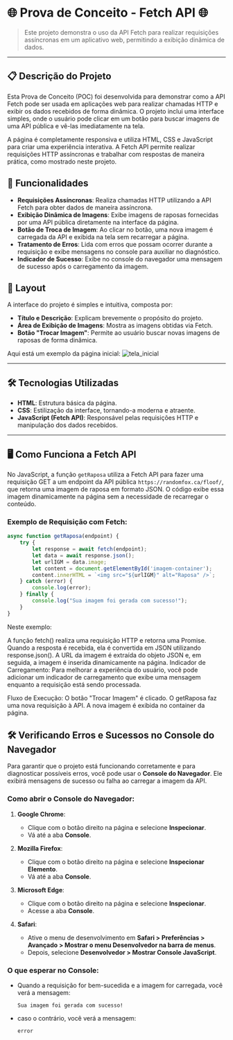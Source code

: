 # 🌐 Prova de Conceito - Fetch API 🌐

> Este projeto demonstra o uso da API Fetch para realizar requisições assíncronas em um aplicativo web, permitindo a exibição dinâmica de dados.

---

## 📋 Descrição do Projeto

Esta Prova de Conceito (POC) foi desenvolvida para demonstrar como a API Fetch pode ser usada em aplicações web para realizar chamadas HTTP e exibir os dados recebidos de forma dinâmica. O projeto inclui uma interface simples, onde o usuário pode clicar em um botão para buscar imagens de uma API pública e vê-las imediatamente na tela.

A página é completamente responsiva e utiliza HTML, CSS e JavaScript para criar uma experiência interativa. A Fetch API permite realizar requisições HTTP assíncronas e trabalhar com respostas de maneira prática, como mostrado neste projeto.

## 🚀 Funcionalidades

- **Requisições Assíncronas**: Realiza chamadas HTTP utilizando a API Fetch para obter dados de maneira assíncrona.
- **Exibição Dinâmica de Imagens**: Exibe imagens de raposas fornecidas por uma API pública diretamente na interface da página.
- **Botão de Troca de Imagem**: Ao clicar no botão, uma nova imagem é carregada da API e exibida na tela sem recarregar a página.
- **Tratamento de Erros**: Lida com erros que possam ocorrer durante a requisição e exibe mensagens no console para auxiliar no diagnóstico.
- **Indicador de Sucesso**: Exibe no console do navegador uma mensagem de sucesso após o carregamento da imagem.

## 🎨 Layout

A interface do projeto é simples e intuitiva, composta por:

- **Título e Descrição**: Explicam brevemente o propósito do projeto.
- **Área de Exibição de Imagens**: Mostra as imagens obtidas via Fetch.
- **Botão "Trocar Imagem"**: Permite ao usuário buscar novas imagens de raposas de forma dinâmica.
  
Aqui está um exemplo da página inicial:
![tela_inicial](https://github.com/user-attachments/assets/71caa5aa-0ca3-4cb1-83c7-fd52691e2176)


---

## 🛠️ Tecnologias Utilizadas

- **HTML**: Estrutura básica da página.
- **CSS**: Estilização da interface, tornando-a moderna e atraente.
- **JavaScript (Fetch API)**: Responsável pelas requisições HTTP e manipulação dos dados recebidos.

---

## 🖥️ Como Funciona a Fetch API

No JavaScript, a função `getRaposa` utiliza a Fetch API para fazer uma requisição GET a um endpoint da API pública `https://randomfox.ca/floof/`, que retorna uma imagem de raposa em formato JSON. O código exibe essa imagem dinamicamente na página sem a necessidade de recarregar o conteúdo.

### Exemplo de Requisição com Fetch:

```javascript
async function getRaposa(endpoint) {
    try {
        let response = await fetch(endpoint);
        let data = await response.json();
        let urlIGM = data.image;  
        let content = document.getElementById('imagem-container');
        content.innerHTML = `<img src="${urlIGM}" alt="Raposa" />`;
    } catch (error) {
        console.log(error);
    } finally {
        console.log("Sua imagem foi gerada com sucesso!");
    }
}
```
Neste exemplo:

A função fetch() realiza uma requisição HTTP e retorna uma Promise.
Quando a resposta é recebida, ela é convertida em JSON utilizando response.json().
A URL da imagem é extraída do objeto JSON e, em seguida, a imagem é inserida dinamicamente na página.
Indicador de Carregamento:
Para melhorar a experiência do usuário, você pode adicionar um indicador de carregamento que exibe uma mensagem enquanto a requisição está sendo processada.

Fluxo de Execução:
O botão "Trocar Imagem" é clicado.
O getRaposa faz uma nova requisição à API.
A nova imagem é exibida no container da página.

## 🛠️ Verificando Erros e Sucessos no Console do Navegador

Para garantir que o projeto está funcionando corretamente e para diagnosticar possíveis erros, você pode usar o **Console do Navegador**. Ele exibirá mensagens de sucesso ou falha ao carregar a imagem da API.

### Como abrir o Console do Navegador:

1. **Google Chrome**:
   - Clique com o botão direito na página e selecione **Inspecionar**.
   - Vá até a aba **Console**.

2. **Mozilla Firefox**:
   - Clique com o botão direito na página e selecione **Inspecionar Elemento**.
   - Vá até a aba **Console**.

3. **Microsoft Edge**:
   - Clique com o botão direito na página e selecione **Inspecionar**.
   - Acesse a aba **Console**.

4. **Safari**:
   - Ative o menu de desenvolvimento em **Safari > Preferências > Avançado > Mostrar o menu Desenvolvedor na barra de menus**.
   - Depois, selecione **Desenvolvedor > Mostrar Console JavaScript**.

### O que esperar no Console:

- Quando a requisição for bem-sucedida e a imagem for carregada, você verá a mensagem:
  ```plaintext
  Sua imagem foi gerada com sucesso!

- caso o contrário, você verá a mensagem:
   ```plaintext
  error



